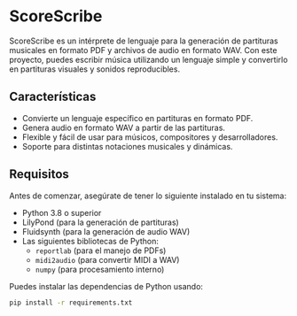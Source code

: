 # ScoreScribe

ScoreScribe es un intérprete de lenguaje para la generación de partituras musicales en formato PDF y archivos de audio en formato WAV. Con este proyecto, puedes escribir música utilizando un lenguaje simple y convertirlo en partituras visuales y sonidos reproducibles.

## Características

- Convierte un lenguaje específico en partituras en formato PDF.
- Genera audio en formato WAV a partir de las partituras.
- Flexible y fácil de usar para músicos, compositores y desarrolladores.
- Soporte para distintas notaciones musicales y dinámicas.

## Requisitos

Antes de comenzar, asegúrate de tener lo siguiente instalado en tu sistema:

- Python 3.8 o superior
- LilyPond (para la generación de partituras)
- Fluidsynth (para la generación de audio WAV)
- Las siguientes bibliotecas de Python:
  - `reportlab` (para el manejo de PDFs)
  - `midi2audio` (para convertir MIDI a WAV)
  - `numpy` (para procesamiento interno)

Puedes instalar las dependencias de Python usando:

```bash
pip install -r requirements.txt
